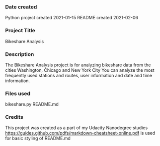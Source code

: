 ### Date created
Python project created 2021-01-15
README created 2021-02-06

### Project Title
Bikeshare Analysis

### Description
The Bikeshare Analysis project is for analyzing bikeshare data from the cities Washington, Chicago and New York City
You can analyze the most frequently used stations and routes, user information and date and time information.

### Files used
bikeshare.py
README.md

### Credits
This project was created as a part of my Udacity Nanodegree studies
https://guides.github.com/pdfs/markdown-cheatsheet-online.pdf is used for basic styling of README.md

